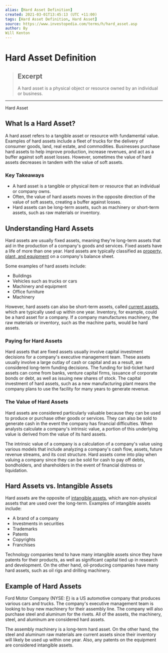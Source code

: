 ```yaml
---
alias: [Hard Asset Definition]
created: 2021-03-01T13:45:13 (UTC +11:00)
tags: [Hard Asset Definition, Hard Asset]
source: https://www.investopedia.com/terms/h/hard_asset.asp
author: By
Will Kenton
---
```


# Hard Asset Definition

> ## Excerpt
> A hard asset is a physical object or resource owned by an individual or business.

---

Hard Asset
## What Is a Hard Asset?

A hard asset refers to a tangible asset or resource with fundamental value. Examples of hard assets include a fleet of trucks for the delivery of consumer goods, land, real estate, and commodities. Businesses purchase hard assets to help improve production, increase revenues, and act as a buffer against soft asset losses. However, sometimes the value of hard assets decreases in tandem with the value of soft assets.

### Key Takeaways

-   A hard asset is a tangible or physical item or resource that an individual or company owns.
-   Often, the value of hard assets moves in the opposite direction of the value of soft assets, creating a buffer against losses.
-   Hard assets can be long-term assets, such as machinery or short-term assets, such as raw materials or inventory.

## Understanding Hard Assets

Hard assets are usually fixed assets, meaning they're long-term assets that aid in the production of a company's goods and services. Fixed assets have a life of more than one year. Hard assets are typically classified as [property, plant, and equipment](https://www.investopedia.com/terms/p/ppe.asp) on a company's balance sheet.

Some examples of hard assets include:

-   Buildings
-   Vehicles such as trucks or cars
-   Machinery and equipment
-   Office furniture
-   Machinery

However, hard assets can also be short-term assets, called [current assets](https://www.investopedia.com/terms/c/currentassets.asp), which are typically used up within one year. Inventory, for example, could be a hard asset for a company. If a company manufactures machinery, the raw materials or inventory, such as the machine parts, would be hard assets.

### Paying for Hard Assets

Hard assets that are fixed assets usually involve capital investment decisions for a company's executive management team. These assets usually involve a large outlay of cash or capital and as a result, are considered long-term funding decisions. The funding for bid-ticket hard assets can come from banks, venture capital firms, issuance of corporate bonds or debt, as well as issuing new shares of stock. The capital investment of hard assets, such as a new manufacturing plant means the company plans to use the facility for many years to generate revenue.

### The Value of Hard Assets

Hard assets are considered particularly valuable because they can be used to produce or purchase other goods or services. They can also be sold to generate cash in the event the company has financial difficulties. When analysts calculate a company's intrinsic value, a portion of this underlying value is derived from the value of its hard assets.

The intrinsic value of a company is a calculation of a company's value using various models that include analyzing a company's cash flow, assets, future revenue streams, and its cost structure. Hard assets come into play when valuing a company since they can be sold for cash to pay off debts, bondholders, and shareholders in the event of financial distress or liquidation.

## Hard Assets vs. Intangible Assets

Hard assets are the opposite of [intangible assets](https://www.investopedia.com/terms/i/intangibleasset.asp), which are non-physical assets that are used over the long-term. Examples of intangible assets include:

-   A brand of a company
-   Investments in securities
-   Trademarks
-   Patents
-   Copyrights
-   Franchises

Technology companies tend to have many intangible assets since they have patents for their products, as well as significant capital tied up in research and development. On the other hand, oil-producing companies have many hard assets, such as oil rigs and drilling machinery.

## Example of Hard Assets

Ford Motor Company (NYSE: [F](https://www.investopedia.com/markets/quote?tvwidgetsymbol=f)) is a US automotive company that produces various cars and trucks. The company's executive management team is looking to buy new machinery for their assembly line. The company will also purchase steel and aluminum for the rivets. All of the assets, the machinery, steel, and aluminum are considered hard assets.

The assembly machinery is a long-term hard asset. On the other hand, the steel and aluminum raw materials are current assets since their inventory will likely be used up within one year. Also, any patents on the equipment are considered intangible assets.

